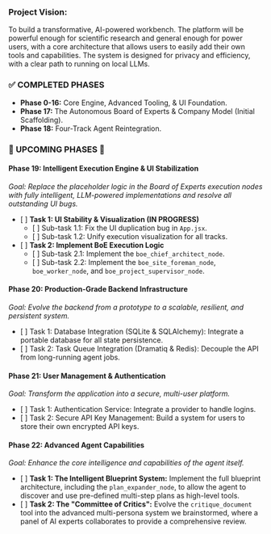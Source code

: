 ### Project Vision:

To build a transformative, AI-powered workbench. The platform will be powerful enough for scientific research and general enough for power users, with a core architecture that allows users to easily add their own tools and capabilities. The system is designed for privacy and efficiency, with a clear path to running on local LLMs.

### ✅ COMPLETED PHASES

-   **Phase 0-16:** Core Engine, Advanced Tooling, & UI Foundation.
-   **Phase 17:** The Autonomous Board of Experts & Company Model (Initial Scaffolding).
-   **Phase 18:** Four-Track Agent Reintegration.

### 🚀 UPCOMING PHASES 🚀

#### Phase 19: Intelligent Execution Engine & UI Stabilization

_Goal: Replace the placeholder logic in the Board of Experts execution nodes with fully intelligent, LLM-powered implementations and resolve all outstanding UI bugs._

-   \[ \] **Task 1: UI Stability & Visualization (IN PROGRESS)**
    -   \[ \] Sub-task 1.1: Fix the UI duplication bug in `App.jsx`.
    -   \[ \] Sub-task 1.2: Unify execution visualization for all tracks.
-   \[ \] **Task 2: Implement BoE Execution Logic**
    -   \[ \] Sub-task 2.1: Implement the `boe_chief_architect_node`.
    -   \[ \] Sub-task 2.2: Implement the `boe_site_foreman_node`, `boe_worker_node`, and `boe_project_supervisor_node`.

#### Phase 20: Production-Grade Backend Infrastructure

_Goal: Evolve the backend from a prototype to a scalable, resilient, and persistent system._

-   \[ \] Task 1: Database Integration (SQLite & SQLAlchemy): Integrate a portable database for all state persistence.
-   \[ \] Task 2: Task Queue Integration (Dramatiq & Redis): Decouple the API from long-running agent jobs.

#### Phase 21: User Management & Authentication

_Goal: Transform the application into a secure, multi-user platform._

-   \[ \] Task 1: Authentication Service: Integrate a provider to handle logins.
-   \[ \] Task 2: Secure API Key Management: Build a system for users to store their own encrypted API keys.

#### Phase 22: Advanced Agent Capabilities

_Goal: Enhance the core intelligence and capabilities of the agent itself._

-   \[ \] **Task 1: The Intelligent Blueprint System:** Implement the full blueprint architecture, including the `plan_expander_node`, to allow the agent to discover and use pre-defined multi-step plans as high-level tools.
-   \[ \] **Task 2: The "Committee of Critics":** Evolve the `critique_document` tool into the advanced multi-persona system we brainstormed, where a panel of AI experts collaborates to provide a comprehensive review.
